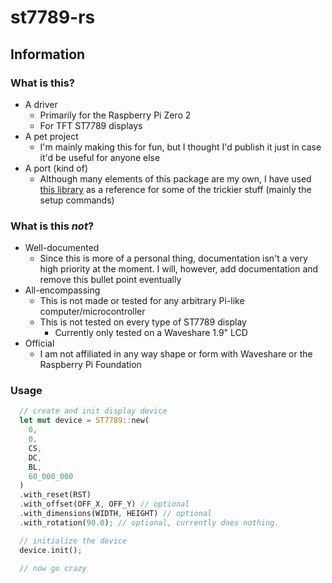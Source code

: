 # st7789-rs

## Information
### What is this?
- A driver
  - Primarily for the Raspberry Pi Zero 2
  - For TFT ST7789 displays
- A pet project
  - I'm mainly making this for fun, but I thought I'd publish it just in case it'd be useful for anyone else
- A port (kind of)
  - Although many elements of this package are my own, I have used [this library](https://github.com/pimoroni/st7789-python) as a reference for some of the trickier stuff (mainly the setup commands)

### What is this *not*?
- Well-documented
  - Since this is more of a personal thing, documentation isn't a very high priority at the moment. I will, however, add documentation and remove this bullet point eventually
- All-encompassing
  - This is not made or tested for any arbitrary Pi-like computer/microcontroller
  - This is not tested on every type of ST7789 display
    - Currently only tested on a Waveshare 1.9" LCD
- Official
  - I am not affiliated in any way shape or form with Waveshare or the Raspberry Pi Foundation

### Usage
```rust
  // create and init display device
  let mut device = ST7789::new(
    0,
    0,
    CS,
    DC,
    BL,
    60_000_000
  )
  .with_reset(RST)
  .with_offset(OFF_X, OFF_Y) // optional
  .with_dimensions(WIDTH, HEIGHT) // optional
  .with_rotation(90.0); // optional, currently does nothing.

  // initialize the device
  device.init();

  // now go crazy
```